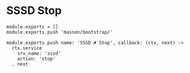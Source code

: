 
# SSSD Stop

    module.exports = []
    module.exports.push 'masson/bootstrap/'

    module.exports.push name: 'SSSD # Stop', callback: (ctx, next) ->
      ctx.service
        srv_name: 'sssd'
        action: 'stop'
      , next
